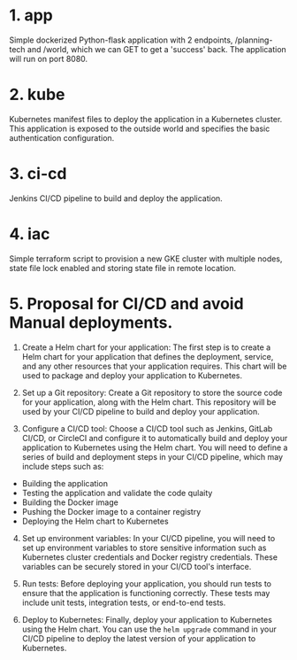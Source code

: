 
# 1. app
Simple dockerized Python-flask application with 2 endpoints, /planning-tech and /world, which we can GET to get a 'success' back. The
application will run on port 8080. 

# 2. kube
Kubernetes manifest files to deploy the application in a Kubernetes cluster. This application is exposed to the outside world and specifies the basic authentication configuration.

# 3. ci-cd
Jenkins CI/CD pipeline to build and deploy the application.

# 4. iac
Simple terraform script to provision a new GKE cluster with multiple nodes, state file lock enabled and storing state file in remote location.

# 5. Proposal for CI/CD and avoid Manual deployments.

1.  Create a Helm chart for your application: The first step is to create a Helm chart for your application that defines the deployment, service, and any other resources that your application requires. This chart will be used to package and deploy your application to Kubernetes.
    
2.  Set up a Git repository: Create a Git repository to store the source code for your application, along with the Helm chart. This repository will be used by your CI/CD pipeline to build and deploy your application.
    
3.  Configure a CI/CD tool: Choose a CI/CD tool such as Jenkins, GitLab CI/CD, or CircleCI and configure it to automatically build and deploy your application to Kubernetes using the Helm chart. You will need to define a series of build and deployment steps in your CI/CD pipeline, which may include steps such as:
    

-   Building the application
-   Testing the application and validate the code qulaity
-   Building the Docker image
-   Pushing the Docker image to a container registry
-   Deploying the Helm chart to Kubernetes

4.  Set up environment variables: In your CI/CD pipeline, you will need to set up environment variables to store sensitive information such as Kubernetes cluster credentials and Docker registry credentials. These variables can be securely stored in your CI/CD tool's interface.
    
5.  Run tests: Before deploying your application, you should run tests to ensure that the application is functioning correctly. These tests may include unit tests, integration tests, or end-to-end tests.
    
6.  Deploy to Kubernetes: Finally, deploy your application to Kubernetes using the Helm chart. You can use the `helm upgrade` command in your CI/CD pipeline to deploy the latest version of your application to Kubernetes.
